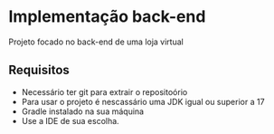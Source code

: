 # Implementação back-end
Projeto focado no back-end de uma loja virtual

## Requisitos
- Necessário ter git para extrair o repositoório
- Para usar o projeto é nescassário uma JDK igual ou superior a 17
- Gradle instalado na sua máquina
- Use a IDE de sua escolha.
